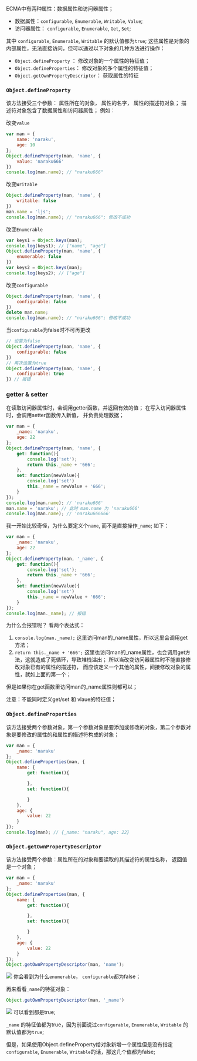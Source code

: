 ECMA中有两种属性：数据属性和访问器属性；  

* 数据属性：`configurable`, `Enumerable`, `Writable`, `Value`;  
* 访问器属性： `configurable`, `Enumerable`, `Get`, `Set`;

其中 `configurable`, `Enumerable`, `Writable` 的默认值都为`true`;
这些属性是对象的内部属性，无法直接访问，但可以通过以下对象的几种方法进行操作：  

* `Object.defineProperty` ： 修改对象的一个属性的特征值；
* `Object.defineProperties`： 修改对象的多个属性的特征值；
* `Object.getOwnPropertyDescriptor`： 获取属性的特征

### `Object.defineProperty`
该方法接受三个参数： 属性所在的对象， 属性的名字， 属性的描述符对象；
描述符对象包含了数据属性和访问器属性；
例如：

改变`value`
```javascript
var man = {
    name: 'naraku',
    age: 10
};
Object.defineProperty(man, 'name', {
    value: 'naraku666'
})
console.log(man.name); // "naraku666"
```

改变`Writable`
```javascript
Object.defineProperty(man, 'name', {
    writable: false
})
man.name = 'ljs';
console.log(man.name); // "naraku666"; 修改不成功
```

改变`Enumerable`
```javascript
var keys1 = Object.keys(man);
console.log(keys1); // ["name", "age"]
Object.defineProperty(man, 'name', {
    enumerable: false
})
var keys2 = Object.keys(man);
console.log(keys2); // ["age"]
```

改变`configurable`
```javascript
Object.defineProperty(man, 'name', {
    configurable: false
})
delete man.name;
console.log(man.name); // "naraku666"; 修改不成功
```

当`configurable`为false时不可再更改
```javascript
// 设置为false
Object.defineProperty(man, 'name', {
    configurable: false
})
// 再次设置为true
Object.defineProperty(man, 'name', {
    configurable: true
}) // 报错

```

### getter & setter
在读取访问器属性时，会调用getter函数，并返回有效的值； 在写入访问器属性时，会调用setter函数传入新值， 并负责处理数据；  
```javascript
var man = {
    _name: 'naraku',
    age: 22
};
Object.defineProperty(man, 'name', {
    get: function(){
        console.log('set');
        return this._name + '666';
    },
    set: function(newValue){
        console.log('set')
        this._name = newValue + '666';
    }
});
console.log(man.name); // 'naraku666'
man.name = 'naraku'; // 此时 man.name 为 ‘naraku666'
console.log(man.name); // 'naraku666666'

```
我一开始比较奇怪，为什么要定义个`name`, 而不是直接操作`_name`;
如下：
```javascript
var man = {
    _name: 'naraku',
    age: 22
};
Object.defineProperty(man, '_name', {
    get: function(){
        console.log('set');
        return this._name + '666';
    },
    set: function(newValue){
        console.log('set')
        this._name = newValue + '666';
    }
});
console.log(man._name); // 报错

```
为什么会报错呢？ 看两个表达式：  
1. `console.log(man._name);` 这里访问man的_name属性，所以这里会调用get方法；
2. `return this._name + '666';` 这里也访问man的_name属性，也会调用get方法，这就造成了死循环，导致堆栈溢出； 
所以当改变访问器属性时不能直接修改对象已有的属性的描述符， 而应该定义一个其他的属性，间接修改对象的属性，就如上面的第一个；

但是如果你在get函数里访问man的_name属性则都可以；

注意：不能同时定义get/set 和 vlaue的特征值；

### `Object.defineProperties`
该方法接受两个参数对象，第一个参数对象是要添加或修改的对象，第二个参数对象是要修改的属性的和属性的描述符构成的对象；  
```javascript
var man = {
    _name: 'naraku'
};
Object.defineProperties(man, {
    name: {
        get: function(){

        },
        set: function(){

        }
    },
    age: {
        value: 22
    }
});
console.log(man); // {_name: "naraku", age: 22}
```

### `Object.getOwnPropertyDescriptor`
该方法接受两个参数：属性所在的对象和要读取的其描述符的属性名称， 返回值是一个对象；
```javascript
var man = {
    _name: 'naraku'
};
Object.defineProperties(man, {
    name: {
        get: function(){

        },
        set: function(){

        }
    },
    age: {
        value: 22
    }
});
Object.getOwnPropertyDescriptor(man, 'name'); 
```
![][1]
你会看到为什么`enumerable`， `configurable`都为false；  

再来看看`_name`的特征对象：  
```javascript
Object.getOwnPropertyDescriptor(man, '_name')
```
![][2]
可以看到都是true;

`_name` 的特征值都为true，因为前面说过`configurable`, `Enumerable`, `Writable` 的默认值都为`true`;

但是，如果使用Object.defineProperty给对象新增一个属性但是没有指定`configurable`, `Enumerable`, `Writable`的话，那这几个值都为false;

[1]: /home/naraku/code/github/blog/assets/imgs/descriptor.png
[2]: /home/naraku/code/github/blog/assets/imgs/descriptor2.png
